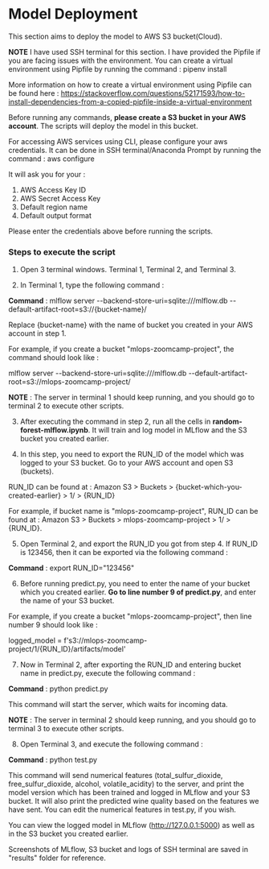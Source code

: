 # Model Deployment

This section aims to deploy the model to AWS S3 bucket(Cloud).

**NOTE** I have used SSH terminal for this section. I have provided the Pipfile if you are facing issues with the environment. You can create a virtual environment using Pipfile by running the command : pipenv install

More information on how to create a virtual environment using Pipfile can be found here : 
https://stackoverflow.com/questions/52171593/how-to-install-dependencies-from-a-copied-pipfile-inside-a-virtual-environment

Before running any commands, **please create a S3 bucket in your AWS account**. The scripts will deploy the model in this bucket.

For accessing AWS services using CLI, please configure your aws credentials. It can be done in SSH terminal/Anaconda Prompt by running the command : aws configure

It will ask you for your :

1. AWS Access Key ID
2. AWS Secret Access Key
3. Default region name
4. Default output format

Please enter the credentials above before running the scripts.

### Steps to execute the script

1. Open 3 terminal windows. Terminal 1, Terminal 2, and Terminal 3.

2. In Terminal 1, type the following command :

**Command** : mlflow server --backend-store-uri=sqlite:///mlflow.db --default-artifact-root=s3://{bucket-name}/

Replace {bucket-name} with the name of bucket you created in your AWS account in step 1. 

For example, if you create a bucket "mlops-zoomcamp-project", the command should look like : 

mlflow server --backend-store-uri=sqlite:///mlflow.db --default-artifact-root=s3://mlops-zoomcamp-project/

**NOTE** : The server in terminal 1 should keep running, and you should go to terminal 2 to execute other scripts.

3. After executing the command in step 2, run all the cells in **random-forest-mlflow.ipynb**. It will train and log model in MLflow and the S3 bucket you created earlier.

4. In this step, you need to export the RUN_ID of the model which was logged to your S3 bucket. Go to your AWS account and open S3 (buckets).

RUN_ID can be found at : Amazon S3 > Buckets > {bucket-which-you-created-earlier} > 1/ > {RUN_ID}

For example, if bucket name is "mlops-zoomcamp-project", RUN_ID can be found at : Amazon S3 > Buckets > mlops-zoomcamp-project > 1/ > {RUN_ID}.

5. Open Terminal 2, and export the RUN_ID you got from step 4. If RUN_ID is 123456, then it can be exported via the following command : 

**Command** : export RUN_ID="123456"

6. Before running predict.py, you need to enter the name of your bucket which you created earlier. **Go to line number 9 of predict.py**, and enter the name of your S3 bucket. 

For example, if you create a bucket "mlops-zoomcamp-project", then line number 9 should look like :

logged_model = f's3://mlops-zoomcamp-project/1/{RUN_ID}/artifacts/model'

7. Now in Terminal 2, after exporting the RUN_ID and entering bucket name in predict.py, execute the following command : 

**Command** : python predict.py

This command will start the server, which waits for incoming data.

**NOTE** : The server in terminal 2 should keep running, and you should go to terminal 3 to execute other scripts.

8. Open Terminal 3, and execute the following command : 

**Command** : python test.py

This command will send numerical features (total_sulfur_dioxide, free_sulfur_dioxide, alcohol, volatile_acidity) to the server, and print the model version which has been trained and logged in MLflow and your S3 bucket. It will also print the predicted wine quality based on the features we have sent. You can edit the numerical features in test.py, if you wish.

You can view the logged model in MLflow (http://127.0.0.1:5000) as well as in the S3 bucket you created earlier.

Screenshots of MLflow, S3 bucket and logs of SSH terminal are saved in "results" folder for reference.